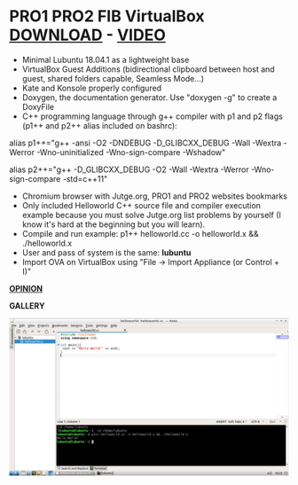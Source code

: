 # PRO1 PRO2 FIB VirtualBox [DOWNLOAD](https://github.com/Virtual-Machines/PRO1-PRO2-FIB-VirtualBox/releases/download/latest/P1P2FIB.ova) - [VIDEO](https://www.youtube.com/watch?v=F_EHtmjNEYY)

- Minimal Lubuntu 18.04.1 as a lightweight base
- VirtualBox Guest Additions (bidirectional clipboard between host and guest, shared folders capable, Seamless Mode...)
- Kate and Konsole properly configured
- Doxygen, the documentation generator. Use "doxygen -g" to create a DoxyFile
- C++ programming language through g++ compiler with p1 and p2 flags (p1++ and p2++ alias included on bashrc):

alias p1++="g++ -ansi -O2 -DNDEBUG -D_GLIBCXX_DEBUG -Wall -Wextra -Werror -Wno-uninitialized -Wno-sign-compare -Wshadow"

alias p2++="g++ -D_GLIBCXX_DEBUG -O2 -Wall -Wextra -Werror -Wno-sign-compare -std=c++11"

- Chromium browser with Jutge.org, PRO1 and PRO2 websites bookmarks
- Only included Helloworld C++ source file and compiler execution example because you must solve Jutge.org list problems by yourself (I know it's hard at the beginning but you will learn).
- Compile and run example: p1++ helloworld.cc -o helloworld.x && ./helloworld.x
- User and pass of system is the same: **lubuntu**
- Import OVA on VirtualBox using "File -> Import Appliance (or Control + I)"

[**OPINION**](https://docs.google.com/forms/d/e/1FAIpQLSeOzXN-TMbwxt_k3jHCQjwoEbP9o5nP6wJeJFa0_w0exYjTnw/viewform?usp=sf_link)

**GALLERY**

![PRO1PRO2](https://raw.githubusercontent.com/Virtual-Machines/PRO1-PRO2-FIB-VirtualBox/master/PRO1PRO2.png)
